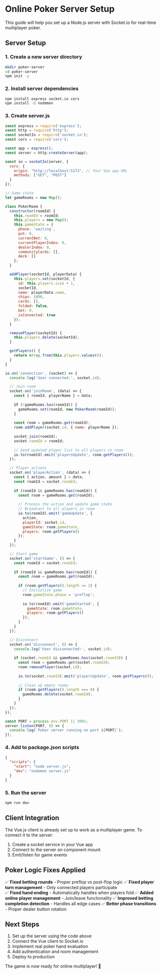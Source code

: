 # Online Poker Server Setup

This guide will help you set up a Node.js server with Socket.io for real-time multiplayer poker.

## Server Setup

### 1. Create a new server directory
```bash
mkdir poker-server
cd poker-server
npm init -y
```

### 2. Install server dependencies
```bash
npm install express socket.io cors
npm install -D nodemon
```

### 3. Create server.js
```javascript
const express = require('express');
const http = require('http');
const socketIo = require('socket.io');
const cors = require('cors');

const app = express();
const server = http.createServer(app);

const io = socketIo(server, {
  cors: {
    origin: "http://localhost:5173", // Your Vue app URL
    methods: ["GET", "POST"]
  }
});

// Game state
let gameRooms = new Map();

class PokerRoom {
  constructor(roomId) {
    this.roomId = roomId;
    this.players = new Map();
    this.gameState = {
      phase: 'waiting',
      pot: 0,
      currentBet: 0,
      currentPlayerIndex: 0,
      dealerIndex: 0,
      communityCards: [],
      deck: []
    };
  }

  addPlayer(socketId, playerData) {
    this.players.set(socketId, {
      id: this.players.size + 1,
      socketId,
      name: playerData.name,
      chips: 1000,
      cards: [],
      folded: false,
      bet: 0,
      isConnected: true
    });
  }

  removePlayer(socketId) {
    this.players.delete(socketId);
  }

  getPlayers() {
    return Array.from(this.players.values());
  }
}

io.on('connection', (socket) => {
  console.log('User connected:', socket.id);

  // Join room
  socket.on('joinRoom', (data) => {
    const { roomId, playerName } = data;
    
    if (!gameRooms.has(roomId)) {
      gameRooms.set(roomId, new PokerRoom(roomId));
    }
    
    const room = gameRooms.get(roomId);
    room.addPlayer(socket.id, { name: playerName });
    
    socket.join(roomId);
    socket.roomId = roomId;
    
    // Send updated player list to all players in room
    io.to(roomId).emit('playersUpdate', room.getPlayers());
  });

  // Player actions
  socket.on('playerAction', (data) => {
    const { action, amount } = data;
    const roomId = socket.roomId;
    
    if (roomId && gameRooms.has(roomId)) {
      const room = gameRooms.get(roomId);
      
      // Process the action and update game state
      // Broadcast to all players in room
      io.to(roomId).emit('gameUpdate', {
        action,
        playerId: socket.id,
        gameState: room.gameState,
        players: room.getPlayers()
      });
    }
  });

  // Start game
  socket.on('startGame', () => {
    const roomId = socket.roomId;
    
    if (roomId && gameRooms.has(roomId)) {
      const room = gameRooms.get(roomId);
      
      if (room.getPlayers().length >= 2) {
        // Initialize game
        room.gameState.phase = 'preflop';
        
        io.to(roomId).emit('gameStarted', {
          gameState: room.gameState,
          players: room.getPlayers()
        });
      }
    }
  });

  // Disconnect
  socket.on('disconnect', () => {
    console.log('User disconnected:', socket.id);
    
    if (socket.roomId && gameRooms.has(socket.roomId)) {
      const room = gameRooms.get(socket.roomId);
      room.removePlayer(socket.id);
      
      io.to(socket.roomId).emit('playersUpdate', room.getPlayers());
      
      // Clean up empty rooms
      if (room.getPlayers().length === 0) {
        gameRooms.delete(socket.roomId);
      }
    }
  });
});

const PORT = process.env.PORT || 3001;
server.listen(PORT, () => {
  console.log(`Poker server running on port ${PORT}`);
});
```

### 4. Add to package.json scripts
```json
{
  "scripts": {
    "start": "node server.js",
    "dev": "nodemon server.js"
  }
}
```

### 5. Run the server
```bash
npm run dev
```

## Client Integration

The Vue.js client is already set up to work as a multiplayer game. To connect it to the server:

1. Create a socket service in your Vue app
2. Connect to the server on component mount
3. Emit/listen for game events

## Poker Logic Fixes Applied

✅ **Fixed betting rounds** - Proper preflop vs post-flop logic
✅ **Fixed player turn management** - Only connected players participate  
✅ **Fixed hand ending** - Automatically handles when players fold
✅ **Added online player management** - Join/leave functionality
✅ **Improved betting completion detection** - Handles all edge cases
✅ **Better phase transitions** - Proper dealer button rotation

## Next Steps

1. Set up the server using the code above
2. Connect the Vue client to Socket.io
3. Implement real poker hand evaluation
4. Add authentication and room management
5. Deploy to production

The game is now ready for online multiplayer! 🎰
